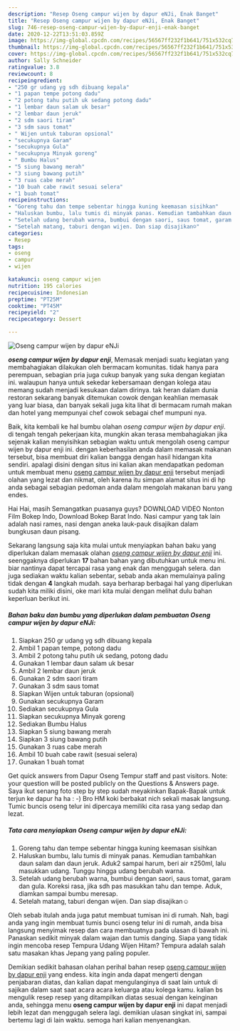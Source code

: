 ```yaml
---
description: "Resep Oseng campur wijen by dapur eNJi, Enak Banget"
title: "Resep Oseng campur wijen by dapur eNJi, Enak Banget"
slug: 746-resep-oseng-campur-wijen-by-dapur-enji-enak-banget
date: 2020-12-22T13:51:03.859Z
image: https://img-global.cpcdn.com/recipes/56567ff232f1b641/751x532cq70/oseng-campur-wijen-by-dapur-enji-foto-resep-utama.jpg
thumbnail: https://img-global.cpcdn.com/recipes/56567ff232f1b641/751x532cq70/oseng-campur-wijen-by-dapur-enji-foto-resep-utama.jpg
cover: https://img-global.cpcdn.com/recipes/56567ff232f1b641/751x532cq70/oseng-campur-wijen-by-dapur-enji-foto-resep-utama.jpg
author: Sally Schneider
ratingvalue: 3.8
reviewcount: 8
recipeingredient:
- "250 gr udang yg sdh dibuang kepala"
- "1 papan tempe potong dadu"
- "2 potong tahu putih uk sedang potong dadu"
- "1 lembar daun salam uk besar"
- "2 lembar daun jeruk"
- "2 sdm saori tiram"
- "3 sdm saus tomat"
- " Wijen untuk taburan opsional"
- "secukupnya Garam"
- "secukupnya Gula"
- "secukupnya Minyak goreng"
- " Bumbu Halus"
- "5 siung bawang merah"
- "3 siung bawang putih"
- "3 ruas cabe merah"
- "10 buah cabe rawit sesuai selera"
- "1 buah tomat"
recipeinstructions:
- "Goreng tahu dan tempe sebentar hingga kuning keemasan sisihkan"
- "Haluskan bumbu, lalu tumis di minyak panas. Kemudian tambahkan daun salam dan daun jeruk. Aduk2 sampai harum, beri air ±250ml, lalu masukkan udang. Tunggu hingga udang berubah warna."
- "Setelah udang berubah warna, bumbui dengan saori, saus tomat, garam dan gula. Koreksi rasa, jika sdh pas masukkan tahu dan tempe. Aduk, diamkan sampai bumbu meresap."
- "Setelah matang, taburi dengan wijen. Dan siap disajikan☺"
categories:
- Resep
tags:
- oseng
- campur
- wijen

katakunci: oseng campur wijen 
nutrition: 195 calories
recipecuisine: Indonesian
preptime: "PT25M"
cooktime: "PT45M"
recipeyield: "2"
recipecategory: Dessert

---
```



![Oseng campur wijen by dapur eNJi](https://img-global.cpcdn.com/recipes/56567ff232f1b641/751x532cq70/oseng-campur-wijen-by-dapur-enji-foto-resep-utama.jpg)

<b><i>oseng campur wijen by dapur enji</i></b>, Memasak menjadi suatu kegiatan yang membahagiakan dilakukan oleh bermacam komunitas. tidak hanya para perempuan, sebagian pria juga cukup banyak yang suka dengan kegiatan ini. walaupun hanya untuk sekedar kebersamaan dengan kolega atau memang sudah menjadi kesukaan dalam dirinya. tak heran dalam dunia restoran sekarang banyak ditemukan cowok dengan keahlian memasak yang luar biasa, dan banyak sekali juga kita lihat di bermacam rumah makan dan hotel yang mempunyai chef cowok sebagai chef mumpuni nya.

Baik, kita kembali ke hal bumbu olahan <i>oseng campur wijen by dapur enji</i>. di tengah tengah pekerjaan kita, mungkin akan terasa membahagiakan jika sejenak kalian menyisihkan sebagian waktu untuk mengolah oseng campur wijen by dapur enji ini. dengan keberhasilan anda dalam memasak makanan tersebut, bisa membuat diri kalian bangga dengan hasil hidangan kita sendiri. apalagi disini dengan situs ini kalian akan mendapatkan pedoman untuk membuat menu <u>oseng campur wijen by dapur enji</u> tersebut menjadi olahan yang lezat dan nikmat, oleh karena itu simpan alamat situs ini di hp anda sebagai sebagian pedoman anda dalam mengolah makanan baru yang endes.

Hai Hai, masih Semangatkan puasanya guys? DOWNLOAD VIDEO Nonton Film Bokep Indo, Download Bokep Barat Indo. Nasi campur yang tak lain adalah nasi rames, nasi dengan aneka lauk-pauk disajikan dalam bungkusan daun pisang.


Sekarang langsung saja kita mulai untuk menyiapkan bahan baku yang diperlukan dalam memasak olahan <u><i>oseng campur wijen by dapur enji</i></u> ini. seenggaknya diperlukan <b>17</b> bahan bahan yang dibutuhkan untuk menu ini. biar nantinya dapat tercapai rasa yang enak dan menggugah selera. dan juga sediakan waktu kalian sebentar, sebab anda akan memulainya paling tidak dengan <b>4</b> langkah mudah. saya berharap berbagai hal yang diperlukan sudah kita miliki disini, oke mari kita mulai dengan melihat dulu bahan keperluan berikut ini.

<!--inarticleads1-->

##### Bahan baku dan bumbu yang diperlukan dalam pembuatan Oseng campur wijen by dapur eNJi:

1. Siapkan 250 gr udang yg sdh dibuang kepala
1. Ambil 1 papan tempe, potong dadu
1. Ambil 2 potong tahu putih uk sedang, potong dadu
1. Gunakan 1 lembar daun salam uk besar
1. Ambil 2 lembar daun jeruk
1. Gunakan 2 sdm saori tiram
1. Gunakan 3 sdm saus tomat
1. Siapkan  Wijen untuk taburan (opsional)
1. Gunakan secukupnya Garam
1. Sediakan secukupnya Gula
1. Siapkan secukupnya Minyak goreng
1. Sediakan  Bumbu Halus
1. Siapkan 5 siung bawang merah
1. Siapkan 3 siung bawang putih
1. Gunakan 3 ruas cabe merah
1. Ambil 10 buah cabe rawit (sesuai selera)
1. Gunakan 1 buah tomat


Get quick answers from Dapur Oseng Tempur staff and past visitors. Note: your question will be posted publicly on the Questions &amp; Answers page. Saya ikut senang foto step by step sudah meyakinkan Bapak-Bapak untuk terjun ke dapur ha ha : -) Bro HM koki berbakat nich sekali masak langsung. Tumic buncis oseng telur ini dipercaya memiliki cita rasa yang sedap dan lezat. 

<!--inarticleads2-->

##### Tata cara menyiapkan Oseng campur wijen by dapur eNJi:

1. Goreng tahu dan tempe sebentar hingga kuning keemasan sisihkan
1. Haluskan bumbu, lalu tumis di minyak panas. Kemudian tambahkan daun salam dan daun jeruk. Aduk2 sampai harum, beri air ±250ml, lalu masukkan udang. Tunggu hingga udang berubah warna.
1. Setelah udang berubah warna, bumbui dengan saori, saus tomat, garam dan gula. Koreksi rasa, jika sdh pas masukkan tahu dan tempe. Aduk, diamkan sampai bumbu meresap.
1. Setelah matang, taburi dengan wijen. Dan siap disajikan☺


Oleh sebab itulah anda juga patut membuat tumisan ini di rumah. Nah, bagi anda yang ingin membuat tumis bunci oseng telur ini di rumah, anda bisa langsung menyimak resep dan cara membuatnya pada ulasan di bawah ini. Panaskan sedikit minyak dalam wajan dan tumis danging. Siapa yang tidak ingin mencoba resep Tempura Udang Wijen Hitam? Tempura adalah salah satu masakan khas Jepang yang paling populer. 

Demikian sedikit bahasan olahan perihal bahan resep <u>oseng campur wijen by dapur enji</u> yang endess. kita ingin anda dapat mengerti dengan penjabaran diatas, dan kalian dapat mengulanginya di saat lain untuk di sajikan dalam saat saat acara acara keluarga atau kolega kamu. kalian bs mengulik resep resep yang ditampilkan diatas sesuai dengan keinginan anda, sehingga menu <b>oseng campur wijen by dapur enji</b> ini dapat menjadi lebih lezat dan menggugah selera lagi. demikian ulasan singkat ini, sampai bertemu lagi di lain waktu. semoga hari kalian menyenangkan.
